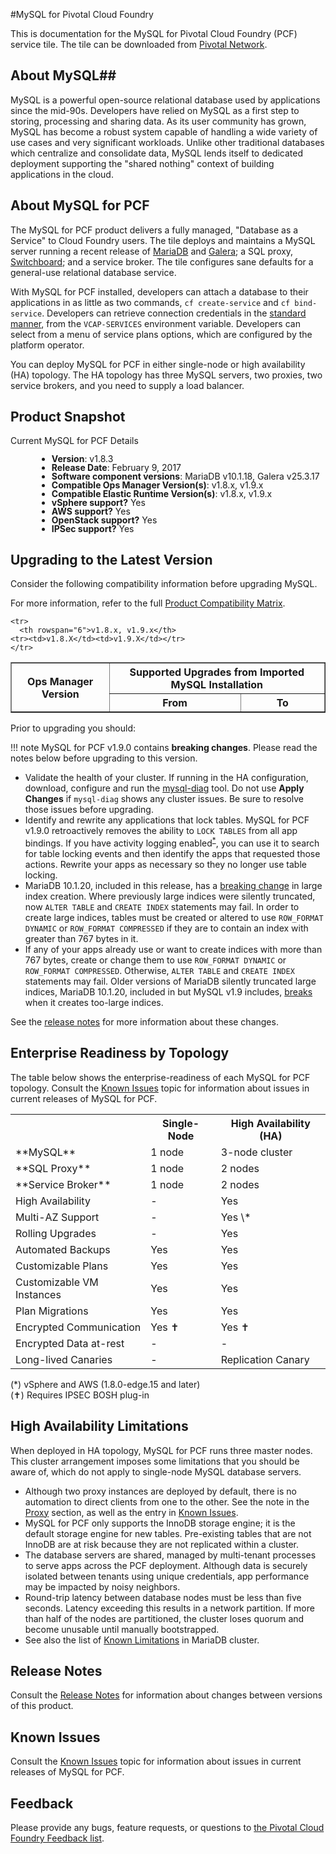 #MySQL for Pivotal Cloud Foundry

This is documentation for the MySQL for Pivotal Cloud Foundry (PCF) service tile. The tile can be downloaded from [Pivotal Network](https://network.pivotal.io/products/p-mysql/).

## About MySQL##

MySQL is a powerful open-source relational database used by applications since the mid-90s. Developers have relied on MySQL as a first step to storing, processing and sharing data. As its user community has grown, MySQL has become a robust system capable of handling a wide variety of use cases and very significant workloads. Unlike other traditional databases which centralize and consolidate data, MySQL lends itself to dedicated deployment supporting the "shared nothing" context of building applications in the cloud.

## About MySQL for PCF ##

The MySQL for PCF product delivers a fully managed, "Database as a Service" to Cloud Foundry users. The tile deploys and maintains a MySQL server running a recent release of [MariaDB](http://www.mariadb.org) and [Galera](http://galeracluster.com); a SQL proxy, [Switchboard](https://github.com/cloudfoundry-incubator/switchboard); and a service broker. The tile configures sane defaults for a general-use relational database service.

With MySQL for PCF installed, developers can attach a database to their applications in as little as two commands, `cf create-service` and `cf bind-service`. Developers can retrieve connection credentials in the [standard manner](https://docs.pivotal.io/pivotalcf/devguide/deploy-apps/environment-variable.html#VCAP-SERVICES), from the `VCAP-SERVICES` environment variable. Developers can select from a menu of service plans options, which are configured by the platform operator.

You can deploy MySQL for PCF in either single-node or high availability (HA) topology. The HA topology has three MySQL servers, two proxies, two service brokers, and you need to supply a load balancer.

## Product Snapshot ##

Current MySQL for PCF Details
<div style="line-height: 1; padding-left: 3em">

- **Version**: v1.8.3
- **Release Date**: February 9, 2017
- **Software component versions**: MariaDB v10.1.18, Galera v25.3.17
- **Compatible Ops Manager Version(s)**: v1.8.x, v1.9.x
- **Compatible Elastic Runtime Version(s)**: v1.8.x, v1.9.x
- **vSphere support?** Yes
- **AWS support?** Yes
- **OpenStack support?** Yes
- **IPSec support?** Yes

</div>

## Upgrading to the Latest Version ##

Consider the following compatibility information before upgrading MySQL.

For more information, refer to the full [Product Compatibility Matrix](https://docs.pivotal.io/resources/product-compatibility-matrix.pdf).

<table border="1" class="nice">
	<tr>
		<th rowspan="2">Ops Manager Version</th>
		<th colspan="2">Supported Upgrades from Imported MySQL Installation</th>
	</tr>
	  <tr>
	  	<th>From</th>
	  	<th>To</th>
	  <tr>

	<tr>
	  <th rowspan="6">v1.8.x, v1.9.x</th>
    <tr><td>v1.8.X</td><td>v1.9.X</td></tr>
	</tr>

</table>

Prior to upgrading you should:

!!! note
    MySQL for PCF v1.9.0 contains <b>breaking changes</b>. Please read the notes below before upgrading to this version.

- Validate the health of your cluster. If running in the HA configuration, download, configure and run the [mysql-diag](http://bit.ly/pivotal-mysql-diag) tool. Do not use **Apply Changes** if `mysql-diag` shows any cluster issues. Be sure to resolve those issues before upgrading.
- Identify and rewrite any applications that lock tables. MySQL for PCF v1.9.0 retroactively removes the ability to `LOCK TABLES` from all app bindings. If you have activity logging enabled<sup>[*](configuring.html#server)</sup>, you can use it to search for table locking events and then identify the apps that requested those actions. Rewrite your apps as necessary so they no longer use table locking. 
- MariaDB 10.1.20, included in this release, has a [breaking change](https://jira.mariadb.org/browse/MDEV-12210) in large index creation. Where previously large indices were silently truncated, now `ALTER TABLE` and `CREATE INDEX` statements may fail. In order to create large indices, tables must be created or altered to use `ROW_FORMAT DYNAMIC` or `ROW_FORMAT COMPRESSED` if they are to contain an index with greater than 767 bytes in it.
- If any of your apps already use or want to create indices with more than 767 bytes, create or change them to use `ROW_FORMAT DYNAMIC` or `ROW_FORMAT COMPRESSED`. Otherwise, `ALTER TABLE` and `CREATE INDEX` statements may fail. Older versions of MariaDB silently truncated large indices, MariaDB 10.1.20, included in but MySQL v1.9 includes, [breaks](https://jira.mariadb.org/browse/MDEV-12210) when it creates too-large indices.

See the [release notes](release-notes/#1.9.1) for more information about these changes.

## Enterprise Readiness by Topology ##

The table below shows the enterprise-readiness of each MySQL for PCF topology. Consult the [Known Issues](known-issues.html) topic for information about issues in current releases of MySQL for PCF.

<center>
<table>
  <tr><th></th><th>Single-Node</th><th>High Availability (HA)</th></tr>
  <tr><td>**MySQL**</td><td>1 node</td><td>3-node cluster</td></tr>
  <tr><td>**SQL Proxy**</td><td>1 node</td><td>2 nodes</td></tr>
  <tr><td>**Service Broker**</td><td>1 node</td><td>2 nodes</td></tr>
  <tr><td>High Availability</td><td>-</td><td>Yes</td></tr>
  <tr><td>Multi-AZ Support</td><td>-</td><td>Yes \*</td></tr>
  <tr><td>Rolling Upgrades</td><td>-</td><td>Yes</td></tr>
  <tr><td>Automated Backups</td><td>Yes</td><td>Yes</td></tr>
  <tr><td>Customizable Plans</td><td>Yes</td><td>Yes</td></tr>
  <tr><td>Customizable VM Instances</td><td>Yes</td><td>Yes</td></tr>
  <tr><td>Plan Migrations</td><td>Yes</td><td>Yes</td></tr>
  <tr><td>Encrypted Communication</td><td>Yes &#x271D;</td><td>Yes &#x271D;</td></tr>
  <tr><td>Encrypted Data at-rest</td><td>-</td><td>-</td></tr>
  <tr><td>Long-lived Canaries</td><td>-</td><td>Replication Canary</td></tr>
</table>
</center>

(\*) vSphere and AWS (1.8.0-edge.15 and later)<br>
(&#x271D;) Requires IPSEC BOSH plug-in

## High Availability Limitations ##

When deployed in HA topology, MySQL for PCF runs three master nodes. This cluster arrangement imposes some limitations that you should be aware of, which do not apply to single-node MySQL database servers.

- Although two proxy instances are deployed by default, there is no automation to direct clients from one to the other. See the note in the [Proxy](proxy/) section, as well as the entry in [Known Issues](known-issues/).
- MySQL for PCF only supports the InnoDB storage engine; it is the default storage engine for new tables. Pre-existing tables that are not InnoDB are at risk because they are not replicated within a cluster.
- The database servers are shared, managed by multi-tenant processes to serve apps across the PCF deployment. Although data is securely isolated between tenants using unique credentials, app performance may be impacted by noisy neighbors.
- Round-trip latency between database nodes must be less than five seconds. Latency exceeding this results in a network partition. If more than half of the nodes are partitioned, the cluster loses quorum and become unusable until manually bootstrapped.
- See also the list of [Known Limitations](https://mariadb.com/kb/en/mariadb/mariadb-galera-cluster-known-limitations/) in MariaDB cluster.

## Release Notes ##

Consult the [Release Notes](release-notes/) for information about changes between versions of this product.


## Known Issues ##

Consult the [Known Issues](known-issues/) topic for information about issues in current releases of MySQL for PCF.

## Feedback ##

Please provide any bugs, feature requests, or questions to [the Pivotal Cloud Foundry Feedback list](mailto:pivotal–cf–feedback@pivotal.io).

